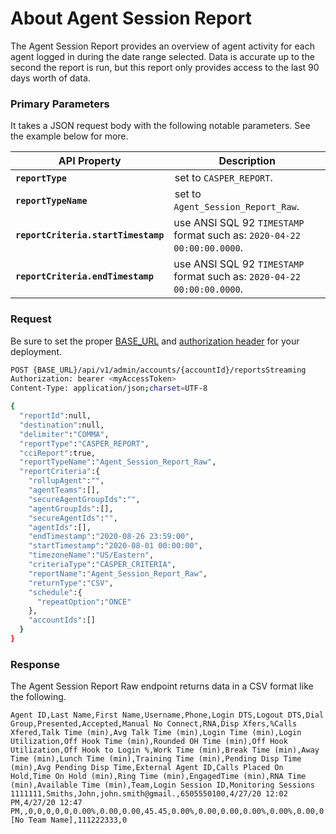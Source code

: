 # About Agent Session Report

The Agent Session Report provides an overview of agent activity for each agent logged in during the date range selected. Data is accurate up to the second the report is run, but this report only provides access to the last 90 days worth of data.

### Primary Parameters

It takes a JSON request body with the following notable parameters. See the example below for more.

| API Property | Description |
|-|-|
| **`reportType`** | set to `CASPER_REPORT`. |
| **`reportTypeName`** | set to `Agent_Session_Report_Raw`. |
| **`reportCriteria.startTimestamp`** | use ANSI SQL 92 `TIMESTAMP` format such as: `2020-04-22 00:00:00.0000`. |
| **`reportCriteria.endTimestamp`** | use ANSI SQL 92 `TIMESTAMP` format such as: `2020-04-22 00:00:00.0000`. |

### Request

Be sure to set the proper [BASE_URL](../../basics/uris.md#resources-and-parameters) and [authorization header](../../authentication/auth-ringcentral.md) for your deployment.

```bash
POST {BASE_URL}/api/v1/admin/accounts/{accountId}/reportsStreaming
Authorization: bearer <myAccessToken>
Content-Type: application/json;charset=UTF-8

{
  "reportId":null,
  "destination":null,
  "delimiter":"COMMA",
  "reportType":"CASPER_REPORT",
  "cciReport":true,
  "reportTypeName":"Agent_Session_Report_Raw",
  "reportCriteria":{
    "rollupAgent":"",
    "agentTeams":[],
    "secureAgentGroupIds":"",
    "agentGroupIds":[],
    "secureAgentIds":"",
    "agentIds":[],
    "endTimestamp":"2020-08-26 23:59:00",
    "startTimestamp":"2020-08-01 00:00:00",
    "timezoneName":"US/Eastern",
    "criteriaType":"CASPER_CRITERIA",
    "reportName":"Agent_Session_Report_Raw",
    "returnType":"CSV",
    "schedule":{
      "repeatOption":"ONCE"
    },
    "accountIds":[]
  }
}
```

### Response

The Agent Session Report Raw endpoint returns data in a CSV format like the following.

```csv
Agent ID,Last Name,First Name,Username,Phone,Login DTS,Logout DTS,Dial Group,Presented,Accepted,Manual No Connect,RNA,Disp Xfers,%Calls Xfered,Talk Time (min),Avg Talk Time (min),Login Time (min),Login Utilization,Off Hook Time (min),Rounded OH Time (min),Off Hook Utilization,Off Hook to Login %,Work Time (min),Break Time (min),Away Time (min),Lunch Time (min),Training Time (min),Pending Disp Time (min),Avg Pending Disp Time,External Agent ID,Calls Placed On Hold,Time On Hold (min),Ring Time (min),EngagedTime (min),RNA Time (min),Available Time (min),Team,Login Session ID,Monitoring Sessions
1111111,Smiths,John,john.smith@gmail.,6505550100,4/27/20 12:02 PM,4/27/20 12:47 PM,,0,0,0,0,0,0.00%,0.00,0.00,45.45,0.00%,0.00,0.00,0.00%,0.00%,0.00,0.00,0.00,0.00,0.00,0.00,0.00,,0,0.00,0.00,0.00,0.00,0.00,[No Team Name],111222333,0
```
